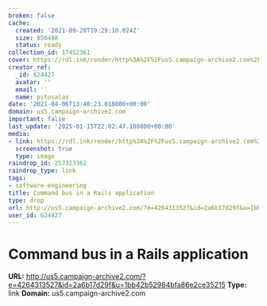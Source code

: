 ```yaml
---
broken: false
cache:
  created: '2021-09-20T19:29:18.024Z'
  size: 856488
  status: ready
collection_id: 17452361
cover: https://rdl.ink/render/http%3A%2F%2Fus5.campaign-archive2.com%2F%3Fe%3D4264313527%26id%3D2a6b17d29f%26u%3D1bb42b52984bfa86e2ce35215
creator_ref:
  _id: 624427
  avatar: ''
  email: ''
  name: pitosalas
date: '2021-04-06T13:40:23.018000+00:00'
domain: us5.campaign-archive2.com
important: false
last_update: '2025-01-15T22:02:47.108000+00:00'
media:
- link: https://rdl.ink/render/http%3A%2F%2Fus5.campaign-archive2.com%2F%3Fe%3D4264313527%26id%3D2a6b17d29f%26u%3D1bb42b52984bfa86e2ce35215
  screenshot: true
  type: image
raindrop_id: 257323362
raindrop_type: link
tags:
- software-engineering
title: Command bus in a Rails application
type: drop
url: http://us5.campaign-archive2.com/?e=4264313527&id=2a6b17d29f&u=1bb42b52984bfa86e2ce35215
user_id: 624427
---
```


# Command bus in a Rails application

**URL:** http://us5.campaign-archive2.com/?e=4264313527&id=2a6b17d29f&u=1bb42b52984bfa86e2ce35215
**Type:** link
**Domain:** us5.campaign-archive2.com
